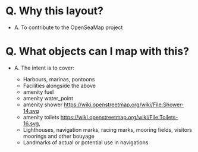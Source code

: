 # Q. Why this layout?

  * A. To contribute to the OpenSeaMap project

# Q. What objects can I map with this?

  * A. The intent is to cover:

    * Harbours, marinas, pontoons
    * Facilities alongside the above
     * amenity fuel
     * amenity water_point
     * amenity shower https://wiki.openstreetmap.org/wiki/File:Shower-14.svg
     * amenity toilets https://wiki.openstreetmap.org/wiki/File:Toilets-16.svg,
    * Lighthouses, navigation marks, racing marks, mooring fields, visitors moorings and other bouyage
    * Landmarks of actual or potential use in navigations
